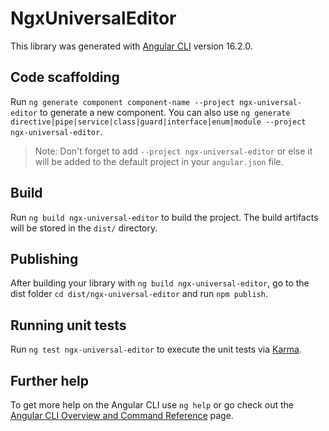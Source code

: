 # NgxUniversalEditor

This library was generated with [Angular CLI](https://github.com/angular/angular-cli) version 16.2.0.

## Code scaffolding

Run `ng generate component component-name --project ngx-universal-editor` to generate a new component. You can also use `ng generate directive|pipe|service|class|guard|interface|enum|module --project ngx-universal-editor`.
> Note: Don't forget to add `--project ngx-universal-editor` or else it will be added to the default project in your `angular.json` file. 

## Build

Run `ng build ngx-universal-editor` to build the project. The build artifacts will be stored in the `dist/` directory.

## Publishing

After building your library with `ng build ngx-universal-editor`, go to the dist folder `cd dist/ngx-universal-editor` and run `npm publish`.

## Running unit tests

Run `ng test ngx-universal-editor` to execute the unit tests via [Karma](https://karma-runner.github.io).

## Further help

To get more help on the Angular CLI use `ng help` or go check out the [Angular CLI Overview and Command Reference](https://angular.io/cli) page.
